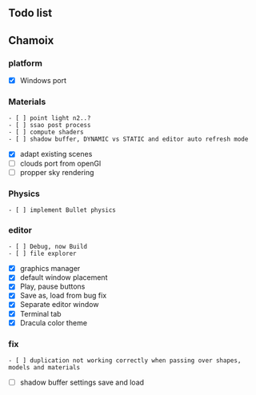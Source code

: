 ## Todo list

## Chamoix

### platform
- [x] Windows port

### Materials
    - [ ] point light n2..?
    - [ ] ssao post process
    - [ ] compute shaders
    - [ ] shadow buffer, DYNAMIC vs STATIC and editor auto refresh mode
- [x] adapt existing scenes
- [ ] clouds port from openGl
- [ ] propper sky rendering

### Physics
    - [ ] implement Bullet physics

### editor
    - [ ] Debug, now Build
    - [ ] file explorer
- [x] graphics manager
- [x] default window placement
- [x] Play, pause buttons
- [x] Save as, load from bug fix
- [x] Separate editor window
- [x] Terminal tab
- [x] Dracula color theme

### fix
    - [ ] duplication not working correctly when passing over shapes, models and materials
- [ ] shadow buffer settings save and load

